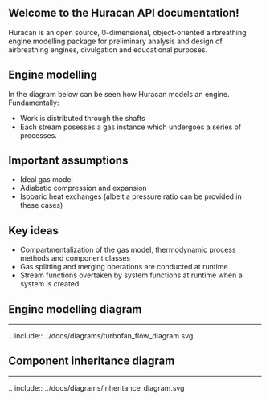 ## Welcome to the Huracan API documentation!

Huracan is an open source, 0-dimensional, object-oriented airbreathing engine 
modelling package for preliminary analysis and design of airbreathing engines, 
divulgation and educational purposes.

## Engine modelling
In the diagram below can be seen how Huracan models an engine. Fundamentally:

* Work is distributed through the shafts
* Each stream posesses a gas instance which undergoes a series of processes.

## Important assumptions
* Ideal gas model
* Adiabatic compression and expansion
* Isobaric heat exchanges (albeit a pressure ratio can be provided in these cases)

## Key ideas
* Compartmentalization of the gas model, thermodynamic process methods and component classes
* Gas splitting and merging operations are conducted at runtime
* Stream functions overtaken by system functions at runtime when a system is created

## Engine modelling diagram
---

.. include:: ../docs/diagrams/turbofan_flow_diagram.svg

## Component inheritance diagram
---

.. include:: ../docs/diagrams/inheritance_diagram.svg